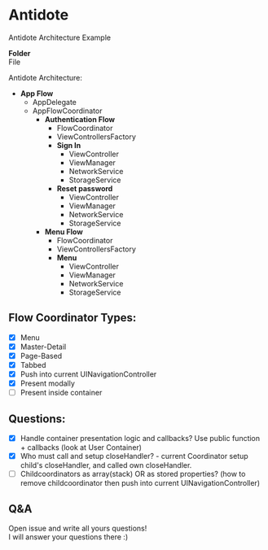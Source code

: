 # Antidote  
  
Antidote Architecture Example  
  
  
**Folder**  
File  
  
Antidote Architecture:
- **App Flow**
  - AppDelegate
  - AppFlowCoordinator
    - **Authentication Flow**
      - FlowCoordinator
      - ViewControllersFactory
      - **Sign In**
        - ViewController
        - ViewManager
        - NetworkService
        - StorageService
      - **Reset password**
        - ViewController
        - ViewManager
        - NetworkService
        - StorageService
    - **Menu Flow**
      - FlowCoordinator
      - ViewControllersFactory
      - **Menu**
        - ViewController
        - ViewManager
        - NetworkService
        - StorageService
  
## Flow Coordinator Types:
- [x] Menu
- [x] Master-Detail
- [x] Page-Based
- [x] Tabbed
- [x] Push into current UINavigationController
- [x] Present modally
- [ ] Present inside container
  
## Questions:
- [x] Handle container presentation logic and callbacks? Use public function + callbacks (look at User Container)
- [x] Who must call and setup closeHandler? - current Coordinator setup child's closeHandler, and called own closeHandler.
- [ ] Childcoordinators as array(stack) OR as stored properties? (how to remove childcoordinator then push into current UINavigationController) 
  
## Q&A
Open issue and write all yours questions!  
I will answer your questions there :)
